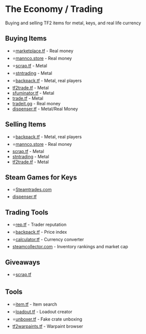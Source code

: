 # The Economy / Trading
Buying and selling TF2 items for metal, keys, and real life currency  

## Buying Items  
* ⭐[marketplace.tf](https://marketplace.tf/) - Real money  
* ⭐[mannco.store](https://mannco.store/) - Real money  
* ⭐[scrap.tf](https://scrap.tf/) - Metal  
* ⭐[stntrading](https://stntrading.eu/) - Metal  
* ⭐[backpack.tf](https://backpack.tf/) - Metal, real players  
* [tf2trade.tf](https://tf2trade.tf/) - Metal  
* [sfuminator.tf](https://sfuminator.tf/) - Metal  
* [trade.tf](https://www.trade.tf/) - Metal  
* [tradeit.gg](https://tradeit.gg/tf2/trade) - Real money  
* [dispenser.tf](https://dispenser.tf/) - Metal/Real Money  

## Selling Items
* ⭐[backpack.tf](https://backpack.tf/) - Metal, real players  
* ⭐[mannco.store](https://mannco.store/) - Real money  
* [scrap.tf](https://scrap.tf/) - Metal  
* [stntrading](https://stntrading.eu/) - Metal  
* [tf2trade.tf](https://tf2trade.tf/) - Metal  

## Steam Games for Keys
* ⭐[Steamtrades.com](https://www.steamtrades.com/trades/search?have=tf2)  
* [dispenser.tf](https://dispenser.tf/)  

## Trading Tools  
* ⭐[rep.tf](https://rep.tf/) - Trader reputation  
* ⭐[backpack.tf](https://backpack.tf/) - Price index  
* ⭐[calculator.tf](https://calculator.tf/) - Currency converter  
* [steamcollector.com](https://steamcollector.com/) - Inventory rankings and market cap  

## Giveaways
* ⭐[scrap.tf](https://scrap.tf/)  

## Tools
* ⭐[item.tf](https://item.tf/) - Item search  
* ⭐[loadout.tf](https://loadout.tf/) - Loadout creator  
* ⭐[unboxer.tf](https://unboxer.tf/) - Fake crate unboxing  
* [tf2warpaints.tf](https://tf2warpaints.tf/) - Warpaint browser  
